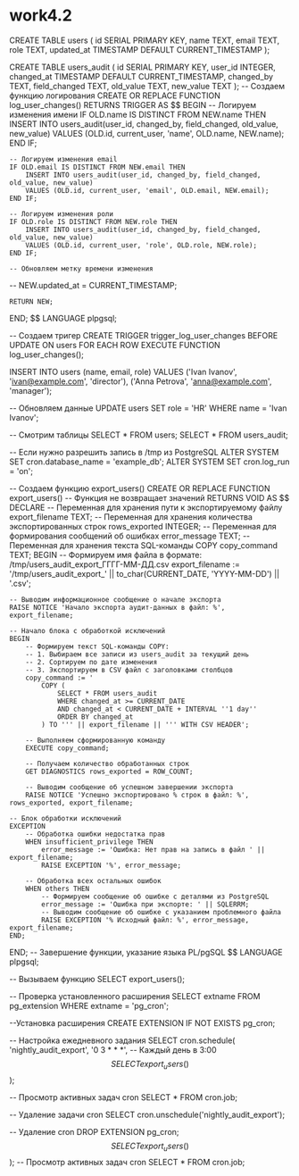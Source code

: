 # work4.2


CREATE TABLE users (
    id SERIAL PRIMARY KEY,
    name TEXT,
    email TEXT,
    role TEXT,
    updated_at TIMESTAMP DEFAULT CURRENT_TIMESTAMP
);

CREATE TABLE users_audit (
    id SERIAL PRIMARY KEY,
    user_id INTEGER,
    changed_at TIMESTAMP DEFAULT CURRENT_TIMESTAMP,
    changed_by TEXT,
    field_changed TEXT,
    old_value TEXT,
    new_value TEXT
);
-- Создаем функцию логирования
CREATE OR REPLACE FUNCTION log_user_changes()
RETURNS TRIGGER AS $$
BEGIN
    -- Логируем изменения имени
    IF OLD.name IS DISTINCT FROM NEW.name THEN
        INSERT INTO users_audit(user_id, changed_by, field_changed, old_value, new_value)
        VALUES (OLD.id, current_user, 'name', OLD.name, NEW.name);
    END IF;
    
    -- Логируем изменения email
    IF OLD.email IS DISTINCT FROM NEW.email THEN
        INSERT INTO users_audit(user_id, changed_by, field_changed, old_value, new_value)
        VALUES (OLD.id, current_user, 'email', OLD.email, NEW.email);
    END IF;
    
    -- Логируем изменения роли
    IF OLD.role IS DISTINCT FROM NEW.role THEN
        INSERT INTO users_audit(user_id, changed_by, field_changed, old_value, new_value)
        VALUES (OLD.id, current_user, 'role', OLD.role, NEW.role);
    END IF;
    
    -- Обновляем метку времени изменения
--    NEW.updated_at = CURRENT_TIMESTAMP;
    
    RETURN NEW;
END;
$$ LANGUAGE plpgsql;

-- Создаем тригер
CREATE TRIGGER trigger_log_user_changes
BEFORE UPDATE ON users
FOR EACH ROW
EXECUTE FUNCTION log_user_changes();


INSERT INTO users (name, email, role)
VALUES 
('Ivan Ivanov', 'ivan@example.com', 'director'),
('Anna Petrova', 'anna@example.com', 'manager');

-- Обновляем данные
UPDATE users
SET role = 'HR'
WHERE name = 'Ivan Ivanov';

-- Смотрим таблицы
SELECT * FROM users;
SELECT * FROM users_audit;

-- Если нужно разрешить запись в /tmp из PostgreSQL
ALTER SYSTEM SET cron.database_name = 'example_db';
ALTER SYSTEM SET cron.log_run = 'on';


-- Создаем функцию export_users()
CREATE OR REPLACE FUNCTION export_users()
-- Функция не возвращает значений
RETURNS VOID AS $$
DECLARE
    -- Переменная для хранения пути к экспортируемому файлу
    export_filename TEXT;
    -- Переменная для хранения количества экспортированных строк
    rows_exported INTEGER;
    -- Переменная для формирования сообщений об ошибках
    error_message TEXT;
    -- Переменная для хранения текста SQL-команды COPY
    copy_command TEXT;
BEGIN
    -- Формируем имя файла в формате: /tmp/users_audit_export_ГГГГ-ММ-ДД.csv
    export_filename := '/tmp/users_audit_export_' || to_char(CURRENT_DATE, 'YYYY-MM-DD') || '.csv';
    
    -- Выводим информационное сообщение о начале экспорта
    RAISE NOTICE 'Начало экспорта аудит-данных в файл: %', export_filename;
    
    -- Начало блока с обработкой исключений
    BEGIN
        -- Формируем текст SQL-команды COPY:
        -- 1. Выбираем все записи из users_audit за текущий день
        -- 2. Сортируем по дате изменения
        -- 3. Экспортируем в CSV файл с заголовками столбцов
        copy_command := '
            COPY (
                SELECT * FROM users_audit 
                WHERE changed_at >= CURRENT_DATE
                AND changed_at < CURRENT_DATE + INTERVAL ''1 day''
                ORDER BY changed_at
            ) TO ''' || export_filename || ''' WITH CSV HEADER';
        
        -- Выполняем сформированную команду
        EXECUTE copy_command;
        
        -- Получаем количество обработанных строк
        GET DIAGNOSTICS rows_exported = ROW_COUNT;
        
        -- Выводим сообщение об успешном завершении экспорта
        RAISE NOTICE 'Успешно экспортировано % строк в файл: %', rows_exported, export_filename;
        
    -- Блок обработки исключений
    EXCEPTION
        -- Обработка ошибки недостатка прав
        WHEN insufficient_privilege THEN
            error_message := 'Ошибка: Нет прав на запись в файл ' || export_filename;
            RAISE EXCEPTION '%', error_message;
            
        -- Обработка всех остальных ошибок    
        WHEN others THEN
            -- Формируем сообщение об ошибке с деталями из PostgreSQL
            error_message := 'Ошибка при экспорте: ' || SQLERRM;
            -- Выводим сообщение об ошибке с указанием проблемного файла
            RAISE EXCEPTION '% Исходный файл: %', error_message, export_filename;
    END;
END;
-- Завершение функции, указание языка PL/pgSQL
$$ LANGUAGE plpgsql;

-- Вызываем функцию
SELECT export_users();

-- Проверка установленного расширения
SELECT extname FROM pg_extension WHERE extname = 'pg_cron';

--Установка расширения
CREATE EXTENSION IF NOT EXISTS pg_cron;

-- Настройка ежедневного задания
SELECT cron.schedule(
    'nightly_audit_export',
    '0 3 * * *', -- Каждый день в 3:00
    $$SELECT export_users()$$
);

-- Просмотр активных задач cron
SELECT * FROM cron.job;

-- Удаление задачи cron
SELECT cron.unschedule('nightly_audit_export');

-- Удаление cron
DROP EXTENSION pg_cron;
    $$SELECT export_users()$$
);
-- Просмотр активных задач cron
SELECT * FROM cron.job;
